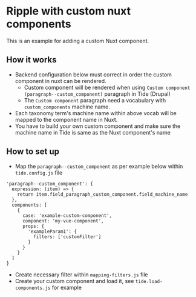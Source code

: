 # Ripple with custom nuxt components

This is an example for adding a custom Nuxt component.

## How it works
- Backend configuration below must correct in order the custom component in nuxt can be rendered.
  - Custom component will be rendered when using `Custom component (paragraph--custom_component)` paragraph in Tide (Drupal)
  - The `Custom component` paragraph need a vocabulary with `custom_components` machine name.
- Each taxonomy term's machine name within above vocab will be mapped to the component name in Nuxt.
- You have to build your own custom component and make sure the machine name in Tide is same as the Nuxt component's name

## How to set up
- Map the `paragraph--custom_component` as per example below within `tide.config.js` file
```
'paragraph--custom_component': {
  expression: (item) => {
    return item.field_paragraph_custom_component.field_machine_name
  },
  components: [
    {
      case: 'example-custom-component',
      component: 'my-vue-component',
      props: {
        'exampleParam1': {
          filters: ['customFilter']
        }
      }
    }
  ]
}
```
- Create necessary filter within `mapping-filters.js` file
- Create your custom component and load it, see `tide.load-components.js` for example

